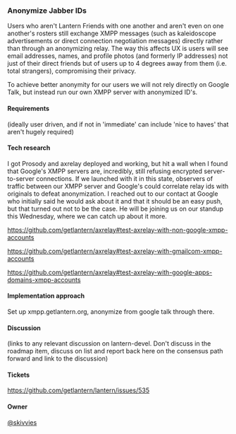 ### Anonymize Jabber IDs

Users who aren't Lantern Friends with one another and aren't even on one another's rosters still
exchange XMPP messages (such as kaleidoscope advertisements or direct connection negotiation 
messages) directly rather than through an anonymizing relay. The way this affects UX is users 
will see email addresses, names, and profile photos (and formerly IP addresses) not just of 
their direct friends but of users up to 4 degrees away from them (i.e. total strangers), 
compromising their privacy.

To achieve better anonymity for our users we will not rely 
directly on Google Talk, but instead run our own XMPP server with anonymized ID's.

#### Requirements
(ideally user driven, and if not in 'immediate' can include 'nice to haves' that aren't hugely required)

#### Tech research

I got Prosody and axrelay deployed and working, but hit a wall when I found that Google's XMPP servers are, incredibly, still refusing encrypted server-to-server connections. If we launched with it in this state, observers of traffic between our XMPP server and Google's could correlate relay ids with originals to defeat anonymization. I reached out to our contact at Google who initially said he would ask about it and that it should be an easy push, but that turned out not to be the case. He will be joining us on our standup this Wednesday, where we can catch up about it more.

https://github.com/getlantern/axrelay#test-axrelay-with-non-google-xmpp-accounts

https://github.com/getlantern/axrelay#test-axrelay-with-gmailcom-xmpp-accounts

https://github.com/getlantern/axrelay#test-axrelay-with-google-apps-domains-xmpp-accounts

#### Implementation approach
Set up xmpp.getlantern.org, anonymize from google talk through there.

#### Discussion
(links to any relevant discussion on lantern-devel. Don't discuss in the roadmap item, discuss on list and
report back here on the consensus path forward and link to the discussion)

#### Tickets
https://github.com/getlantern/lantern/issues/535

#### Owner
[@skivvies](https://github.com/skivvies)
